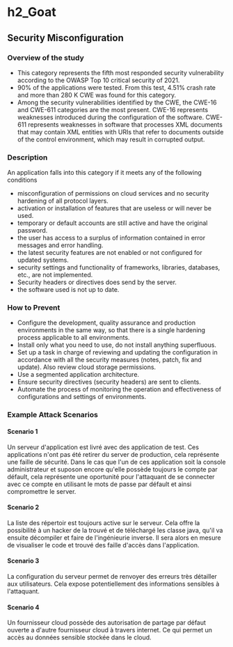 # h2_Goat

## Security Misconfiguration
### Overview of the study
- This category represents the fifth most responded security vulnerability according to the OWASP Top 10 critical security of 2021.
- 90% of the applications were tested. From this test, 4.51% crash rate and more than 280 K CWE was found for this category.
- Among the security vulnerabilities identified by the CWE, the CWE-16 and CWE-611 categories are the most present. CWE-16 represents weaknesses introduced during the configuration of the software. CWE-611 represents weaknesses in software that processes XML documents that may contain XML entities with URIs that refer to documents outside of the control environment, which may result in corrupted output.

### Description
An application falls into this category if it meets any of the following conditions 
- misconfiguration of permissions on cloud services and no security hardening of all protocol layers.
- activation or installation of features that are useless or will never be used. 
- temporary or default accounts are still active and have the original password.
- the user has access to a surplus of information contained in error messages and error handling.
- the latest security features are not enabled or not configured for updated systems.
- security settings and functionality of frameworks, libraries, databases, etc., are not implemented.
- Security headers or directives does send by the server.
- the software used is not up to date.

### How to Prevent
- Configure the development, quality assurance and production environments in the same way, so that there is a single hardening process applicable to all environments.
- Install only what you need to use, do not install anything superfluous.
- Set up a task in charge of reviewing and updating the configuration in accordance with all the security measures (notes, patch, fix and update). Also review cloud storage permissions.
- Use a segmented application architecture.
- Ensure security directives (security headers) are sent to clients.
- Automate the process of monitoring the operation and effectiveness of configurations and settings of environments.

### Example Attack Scenarios
#### Scenario 1
Un serveur d'application est livré avec des application de test. Ces applications n'ont pas été retirer du server de production, cela représente une faille de sécurité. Dans le cas que l'un de ces application soit la console administrateur et suposon encore qu'elle possède toujours le compte par défault, cela représente une oportunité pour l'attaquant de se connecter avec ce compte en utilisant le mots de passe par défault et ainsi compromettre le server. 
#### Scenario 2
La liste des répertoir est toujours active sur le serveur. Cela offre la possibilité à un hacker de la trouvé et de téléchargé les classe java, qu'il va ensuite décompiler et faire de l'ingénieurie inverse. Il sera alors en mesure de visualiser le code et trouvé des faille d'accès dans l'application.
#### Scenario 3
La configuration du serveur permet de renvoyer des erreurs très détailler aux utilisateurs. Cela expose potentiellement des informations sensibles à l'attaquant.
#### Scenario 4
Un fournisseur cloud possède des autorisation de partage par défaut ouverte a d'autre fournisseur cloud à travers internet. Ce qui permet un accès au données sensible stockée dans le cloud.

